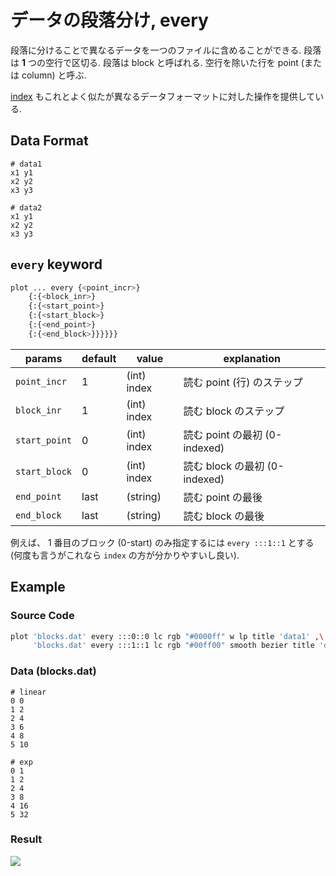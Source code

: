 # データの段落分け, every

段落に分けることで異なるデータを一つのファイルに含めることができる.
段落は **1** つの空行で区切る.
段落は block と呼ばれる.
空行を除いた行を point (または column) と呼ぶ.

[index](index.html) もこれとよく似たが異なるデータフォーマットに対した操作を提供している.

## Data Format

```dat
# data1
x1 y1
x2 y2
x3 y3

# data2
x1 y1
x2 y2
x3 y3
```

## `every` keyword

```bash
plot ... every {<point_incr>}
    {:{<block_inr>}
    {:{<start_point>}
    {:{<start_block>}
    {:{<end_point>}
    {:{<end_block>}}}}}}
```

| params        | default | value       | explanation                   |
|---------------|---------|-------------|-------------------------------|
| `point_incr`  | 1       | (int) index | 読む point (行) のステップ    |
| `block_inr`   | 1       | (int) index | 読む block のステップ         |
| `start_point` | 0       | (int) index | 読む point の最初 (0-indexed) |
| `start_block` | 0       | (int) index | 読む block の最初 (0-indexed) |
| `end_point`   | last    | (string)    | 読む point の最後             |
| `end_block`   | last    | (string)    | 読む block の最後             |

例えば、 1 番目のブロック (0-start) のみ指定するには
`every :::1::1`
とする
(何度も言うがこれなら `index` の方が分かりやすいし良い).

## Example

### Source Code

```bash
plot 'blocks.dat' every :::0::0 lc rgb "#0000ff" w lp title 'data1' ,\
     'blocks.dat' every :::1::1 lc rgb "#00ff00" smooth bezier title 'data2'
```

### Data (blocks.dat)

```
# linear
0 0
1 2
2 4
3 6
4 8
5 10

# exp
0 1
1 2
2 4
3 8
4 16
5 32
```

### Result

![](https://i.imgur.com/FMLpzjT.png)
